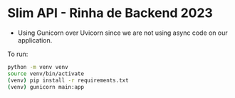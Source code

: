 # Slim API - Rinha de Backend 2023

- Using Gunicorn over Uvicorn since we are not using async code on our application.

To run:
```bash
python -m venv venv
source venv/bin/activate
(venv) pip install -r requirements.txt
(venv) gunicorn main:app
```
